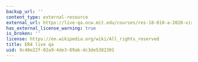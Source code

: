 ```yaml
---
backup_url: ''
content_type: external-resource
external_url: https://live-qa.ocw.mit.edu/courses/res-18-010-a-2020-vision-of-linear-algebra-spring-2020/
has_external_license_warning: true
is_broken: ''
license: https://en.wikipedia.org/wiki/All_rights_reserved
title: ER4 live qa
uid: 9c40e22f-02a9-4de3-89ab-dc3de5382301
---
```

